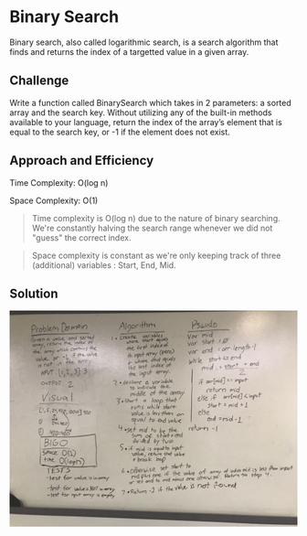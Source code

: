 # Binary Search

Binary search, also called logarithmic search, is a search algorithm that finds and returns the index of a targetted value in a given array.

## Challenge

Write a function called BinarySearch which takes in 2 parameters: a sorted array and the search key. Without utilizing any of the built-in methods available to your language, return the index of the array’s element that is equal to the search key, or -1 if the element does not exist.

## Approach and Efficiency

Time Complexity: O(log n)

Space Complexity: O(1)

> Time complexity is O(log n) due to the nature of binary searching. We're constantly halving the search range whenever we did not "guess" the correct index.

> Space complexity is constant as we're only keeping track of three (additional) variables : Start, End, Mid.

## Solution
![Binary Search](../../assets/BinarySearch.jpg)